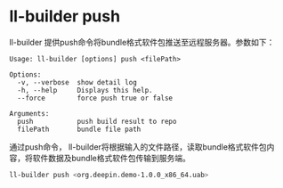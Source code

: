 # ll-builder push
ll-builder 提供push命令将bundle格式软件包推送至远程服务器。参数如下：

```plain
Usage: ll-builder [options] push <filePath>

Options:
  -v, --verbose  show detail log
  -h, --help     Displays this help.
  --force        force push true or false

Arguments:
  push           push build result to repo
  filePath       bundle file path
```

通过push命令， ll-builder将根据输入的文件路径，读取bundle格式软件包内容，将软件数据及bundle格式软件包传输到服务端。

```bash
ll-builder push <org.deepin.demo-1.0.0_x86_64.uab>
```

